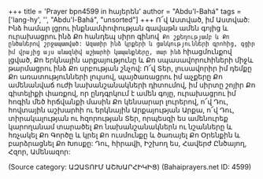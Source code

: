 +++
title = 'Prayer bpn4599 in հայերեն'
author = "Abdu'l-Bahá"
tags = ['lang-hy', '', "Abdu'l-Bahá", "unsorted"]
+++
Ո՜վ Աստված, իմ Աստված: Ինձ համար լցրու ինքնամփոփության գավաթն ամեն գոյից և ուրախացրու ինձ Քո հանդեպ սիրո գինով` Քո շքեղությամբ և Քո ընծաներով շրջապատված: Ազատիր ինձ կրքերի և ցանկությունների գրոհից, գցիր իմ վրայից այս անազնիվ աշխարհի կապանքները, տար ինձ` հիացմունքով լցված, Քո երկնային արքայությունը և Քո սպասավորուհիների միջև թարմացրու ինձ Քո սրբության շնչով:
	Ո՜վ Տեր, լուսավորիր իմ դեմքը Քո առատությունների լույսով, պայծառացրու իմ աչքերը Քո ամենանվաճ ուժի նախանշանակների դիտումով, իմ սիրտը շոյիր Քո գիտելիքի փառքով, որ ընդգրկում է ամեն գոյը, ուրախացրու իմ հոգին մեծ հրճվանքի մասին Քո կենսարար լուրերով, ո՜վ Դու, հովտային աշխարհի ու երկնային Արքայության Արքա, ո՜վ Դու, տիրակալության ու հզորության Տեր, որպեսզի ես ամենուրեք կարողանամ տարածել Քո նախանշանակներն ու նշանները և հռչակել Քո Գործը և կրել Քո ուսմունքը և ծառայել Քո Օրենքին և բարձրացնել Քո Խոսքը:
	Դու, հիրավի, Իշխող ես, Հավերժ Ընծայող, Հզոր, Ամենազոր:

(Source category: ԱԶԱՏՈՒՄ ԱՇԽԱՐՀԻԿԻՑ)
(Bahaiprayers.net ID: 4599)
